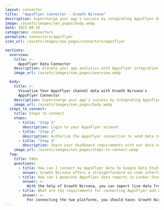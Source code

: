```yaml
---
layout: connector
title:  "AppsFlyer Connector - Growth Nirvana"
description: Supercharge your app's success by integrating AppsFlyer data with Looker Studio's analytical capabilities.
image: /assets/images/seo_pages/body.webp
date: 2023-08-16
categories: connectors
permalink: connectors/appsflyer
icon_url: /assets/images/seo_pages/connectors/appsflyer

sections:
  overview:
    title: >-
      AppsFlyer Data Connector
    description: Elevate your app analytics with AppsFlyer integration. Seamlessly merge user behavior and engagement data from AppsFlyer with Looker Studio's analytical prowess, uncovering insights that shape your data-driven app strategies.
    image_url: /assets/images/seo_pages/overview.webp

  body:
    title: >-
      Visualize Your AppsFlyer channel data with Growth Nirvana's
      AppsFlyer Connector
    description: Supercharge your app's success by integrating AppsFlyer data with Looker Studio's analytical capabilities.
    image_url: /assets/images/seo_pages/body.webp
  steps_to_connect:
    title: Steps to connect
    steps:
      - title: "Step 1"
        description: Login to your AppsFlyer account
      - title: "Step 2"
        description: Authorize the AppsFlyer connection to send data to Growth Nirvana
      - title: "Step 3"
        description: Share your dashboard requirements with our data team. We will build the report for you.
    image_url: /assets/images/seo_pages/steps-to-connect.webp
  faq:
    title: FAQs
    questions:
      - title: How can I connect my AppsFlyer data to Google Data Studio/Looker Studio?
        answer: Growth Nirvana offers a straightforward no-code interface to connect to AppsFlyer data sources.
      - title: How can I generate AppsFlyer data reports in Looker Studio?
        answer: >-
          With the help of Growth Nirvana, you can import live data from AppsFlyer into Looker Studio. These data can be viewed in charts, tables, and dashboards to generate branded reports that can be shared instantly.
      - title: What are the requirements for connecting AppsFlyer and Looker Studio?
        answer: >-
          For connecting the two platforms, you should have: Growth Nirvana Account and AppsFlyer Ads Account
---
```

